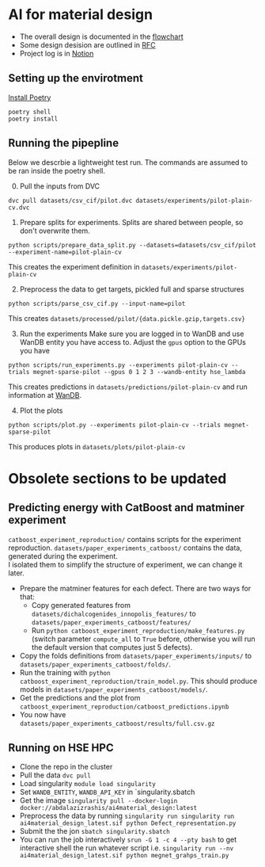 # AI for material design
- The overall design is documented in the [flowchart](https://miro.com/welcomeonboard/eUdTWFNlaTZOZkc3NUlqd2o0TXB2QUUxRjFWVGxVcGtrWTJ5U01lbFZ1aFZxTFJRcUNyNG5NMjFaZkZ4S3pHRXwzMDc0NDU3MzU5MDMzOTQ0ODgx?invite_link_id=740759716756)
- Some design desision are outlined in [RFC](https://docs.google.com/document/d/1Cc3772US-E73yQEMFn444OY9og9blKHpuP21sv9Gdxk/edit?usp=sharing)
- Project log is in [Notion](https://www.notion.so/AI-for-material-design-1f8f321d2ac54245a7af410d838929ae)

## Setting up the envirotment
[Install Poetry](https://python-poetry.org/docs/#installation)
```
poetry shell
poetry install
```

## Running the pipepline
Below we descrbie a lightweight test run. The commands are assumed to be ran inside the poetry shell.

0. Pull the inputs from DVC
```
dvc pull datasets/csv_cif/pilot.dvc datasets/experiments/pilot-plain-cv.dvc
```

1. Prepare splits for experiments. Splits are shared between people, so don't overwrite them.
```
python scripts/prepare_data_split.py --datasets=datasets/csv_cif/pilot --experiment-name=pilot-plain-cv
```
This creates the experiment definition in `datasets/experiments/pilot-plain-cv`

2. Preprocess the data to get targets, pickled full and sparse structures
```
python scripts/parse_csv_cif.py --input-name=pilot
```
This creates `datasets/processed/pilot/{data.pickle.gzip,targets.csv}`

3. Run the experiments
Make sure you are logged in to WanDB and use WanDB entity you have access to. Adjust the `gpus` option to the GPUs you have
```
python scripts/run_experiments.py --experiments pilot-plain-cv --trials megnet-sparse-pilot --gpus 0 1 2 3 --wandb-entity hse_lambda
```
This creates predictions in `datasets/predictions/pilot-plain-cv` and run information at [WanDB](https://wandb.ai/hse_lambda/ai4material_design).

4. Plot the plots
```
python scripts/plot.py --experiments pilot-plain-cv --trials megnet-sparse-pilot
```
This produces plots in `datasets/plots/pilot-plain-cv`

# Obsolete sections to be updated
## Predicting energy with CatBoost and matminer experiment
`catboost_experiment_reproduction/` contains scripts for the experiment reproduction.
`datasets/paper_experiments_catboost/` contains the data, generated during the experiment.   
I isolated them to simplify the structure of experiment, we can change it later.
* Prepare the matminer features for each defect. There are two ways for that:
  * Copy generated features from `datasets/dichalcogenides_innopolis_features/` to `datasets/paper_experiments_catboost/features/`
  * Run `python catboost_experiment_reproduction/make_features.py` (switch parameter `compute_all` to `True` before, otherwise you will run the default version that computes just 5 defects). 
* Copy the folds definitions from `datasets/paper_experiments/inputs/` to `datasets/paper_experiments_catboost/folds/`.
* Run the training with `python catboost_experiment_reproduction/train_model.py`. This should produce models in `datasets/paper_experiments_catboost/models/`.
* Get the predictions and the plot from `catboost_experiment_reproduction/catboost_predictions.ipynb`
* You now have `datasets/paper_experiments_catboost/results/full.csv.gz`

## Running on HSE HPC
* Clone the repo in the cluster
* Pull the data `dvc pull`
* Load singularity `module load singularity`
* Set `WANDB_ENTITY`, `WANDB_API_KEY` in `singularity.sbatch
* Get the image `singularity pull --docker-login  docker://abdalazizrashis/ai4material_design:latest`
* Preprocess the data by running `singularity run singularity run ai4material_design_latest.sif python Defect_representation.py`
* Submit the the jon `sbatch singularity.sbatch`
* You can run the job interactively `srun -G 1 -c 4 --pty bash` to get interactive shell the run whatever script i.e. `singularity run --nv ai4material_design_latest.sif python megnet_grahps_train.py`    
